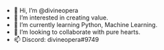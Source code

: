 - 👋 Hi, I’m @divineopera
- 👀 I’m interested in creating value.
- 🌱 I’m currently learning Python, Machine Learning.
- 💞️ I’m looking to collaborate with pure hearts.
- 📫 Discord: divineopera#9749

<!---
divineopera/divineopera is a ✨ special ✨ repository because its `README.md` (this file) appears on your GitHub profile.
You can click the Preview link to take a look at your changes.
--->
